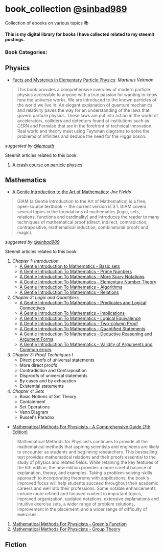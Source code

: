 # book_collection [@sinbad989](https://steemit.com/@sinbad989)
Collection of ebooks on various topics 📚 

**This is my digital library for books I have collected related to my steemit postings.**

### Book Categories:

## Physics
- [Facts and Mysteries in Elementary Particle Physics](https://github.com/valjen/book_collection/blob/master/Physics/Facts%20and%20Mysteries%20in%20Elementary%20Particle%20Physics.pdf): *Martinus Veltman*
> This book provides a comprehensive overview of modern particle physics accessible to anyone with a true passion for wanting to know how the universe works. We are introduced to the known particles of the world we live in. An elegant explanation of quantum mechanics and relativity paves the way for an understanding of the laws that govern particle physics. These laws are put into action in the world of accelerators, colliders and detectors found at institutions such as CERN and Fermilab that are in the forefront of technical innovation. Real world and theory meet using Feynman diagrams to solve the problems of infinities and deduce the need for the Higgs boson.

*suggested by [@lemouth](https://steemit.com/@lemouth)*

Steemit articles related to this book:
1. [A crash course on particle physics ](https://steemit.com/steemstem/@lemouth/a-crash-course-on-particle-physics-towards-our-steemstem-meetup-at-cern-5-the-challenges-of-the-searches-for-new-phenomena)

## Mathematics
- [A Gentle Introduction to the Art of Mathematics](https://github.com/valjen/book_collection/blob/master/Mathematics/A%20Gentle%20Introduction%20to%20the%20Art%20of%20Mathematics.pdf): *Joe Fields*
> GIAM (a Gentle Introduction to the Art of Mathematics) is a free, open-source textbook -- the current version is 3.1. GIAM covers several topics in the foundations of mathematics (logic, sets, relations, functions and cardinality) and introduces the reader to many techniques of mathematical proof (direct, indirect, contradiction, contrapositive, mathematical induction, combinatorial proofs and magic).

*suggested by [@sinbad989](https://steemit.com/@sinbad989)*

Steemit articles related to this book:
1. *Chapter 1: Introduction* 
    - [A Gentle Introduction to Mathematics - Basic sets](https://steemit.com/steemstem/@sinbad989/a-gentle-introduction-to-mathematics-basic-sets)
    - [A Gentle Introduction To Mathematics - Prime Numbers](https://steemit.com/mathematics/@sinbad989/a-gentle-introduction-to-mathematics-prime-numbers)
    - [A Gentle Introduction To Mathematics - More Scary Notations](https://steemit.com/mathematics/@sinbad989/a-gentle-introduction-to-mathematics-more-scary-notation)
    - [A Gentle Introduction To Mathematics - Elementary Number Theory](https://steemit.com/mathematics/@sinbad989/a-gentle-introduction-to-mathematics-elementary-number-theory)
    - [A Gentle Introduction To Mathematics - Algorithms](https://steemit.com/mathematics/@sinbad989/a-gentle-introduction-to-the-art-of-mathematics-algorithms)
    - [A Gentle Introduction To Mathematics - Relations](https://steemit.com/mathematics/@sinbad989/a-gentle-introduction-to-mathematics-relations)
2. *Chapter 2: Logic and Quantifiers*
    - [A Gentle Introduction To Mathematics - Predicates and Logical Connectives]()
    - [A Gentle Introduction To Mathematics - Implications]()
    - [A Gentle Introduction To Mathematics - Logical Equivalence]()
    - [A Gentle Introduction To Mathematics - Two-column Proof]()
    - [A Gentle Introduction To Mathematics - Quantified Statements]()
    - [A Gentle Introduction To Mathematics - Deductive Reasoning and Argument Forms]()
    - [A Gentle Introduction To Mathematics - Validity of Arguments and Common errors]()
3. *Chapter 3: Proof Techniques I*
    - Direct proofs of universal statements
    - More direct proofs
    - Contradiction and Contraposition
    - Disproofs of universal statements
    - By cases and by exhaustion
    - Existential statements
4. *Chapter 4: Sets*
    - Basic Notions of Set Theory
    - Containment
    - Set Operations
    - Venn Diagram
    - Russel's Paradox

- [Mathematical Methods For Physicists - A Comprehensive Guide (7th Edition)]()
>  Mathematical Methods for Physicists continues to provide all the mathematical methods that aspiring scientists and engineers are likely to encounter as students and beginning researchers. This bestselling text provides mathematical relations and their proofs essential to the study of physics and related fields. While retaining the key features of the 6th edition, the new edition provides a more careful balance of explanation, theory, and examples. Taking a problem-solving-skills approach to incorporating theorems with applications, the book's improved focus will help students succeed throughout their academic careers and well into their professions. Some notable enhancements include more refined and focused content in important topics, improved organization, updated notations, extensive explanations and intuitive exercise sets, a wider range of problem solutions, improvement in the placement, and a wider range of difficulty of exercises.

 1. [Mathematical Methods For Physicists - Green's Function]()
 2. [Mathematical Methods For Physicists - Group Theory]()
## Fiction
